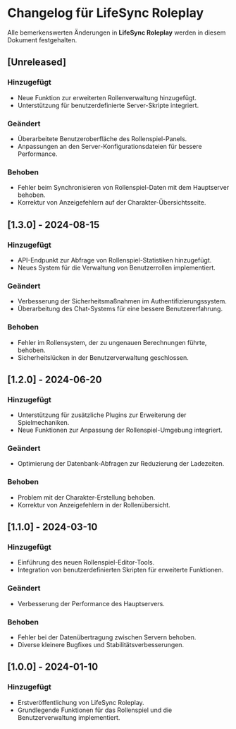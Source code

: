 # Changelog für LifeSync Roleplay

Alle bemerkenswerten Änderungen in **LifeSync Roleplay** werden in diesem Dokument festgehalten.

## [Unreleased]

### Hinzugefügt
- Neue Funktion zur erweiterten Rollenverwaltung hinzugefügt.
- Unterstützung für benutzerdefinierte Server-Skripte integriert.

### Geändert
- Überarbeitete Benutzeroberfläche des Rollenspiel-Panels.
- Anpassungen an den Server-Konfigurationsdateien für bessere Performance.

### Behoben
- Fehler beim Synchronisieren von Rollenspiel-Daten mit dem Hauptserver behoben.
- Korrektur von Anzeigefehlern auf der Charakter-Übersichtsseite.

## [1.3.0] - 2024-08-15

### Hinzugefügt
- API-Endpunkt zur Abfrage von Rollenspiel-Statistiken hinzugefügt.
- Neues System für die Verwaltung von Benutzerrollen implementiert.

### Geändert
- Verbesserung der Sicherheitsmaßnahmen im Authentifizierungssystem.
- Überarbeitung des Chat-Systems für eine bessere Benutzererfahrung.

### Behoben
- Fehler im Rollensystem, der zu ungenauen Berechnungen führte, behoben.
- Sicherheitslücken in der Benutzerverwaltung geschlossen.

## [1.2.0] - 2024-06-20

### Hinzugefügt
- Unterstützung für zusätzliche Plugins zur Erweiterung der Spielmechaniken.
- Neue Funktionen zur Anpassung der Rollenspiel-Umgebung integriert.

### Geändert
- Optimierung der Datenbank-Abfragen zur Reduzierung der Ladezeiten.

### Behoben
- Problem mit der Charakter-Erstellung behoben.
- Korrektur von Anzeigefehlern in der Rollenübersicht.

## [1.1.0] - 2024-03-10

### Hinzugefügt
- Einführung des neuen Rollenspiel-Editor-Tools.
- Integration von benutzerdefinierten Skripten für erweiterte Funktionen.

### Geändert
- Verbesserung der Performance des Hauptservers.

### Behoben
- Fehler bei der Datenübertragung zwischen Servern behoben.
- Diverse kleinere Bugfixes und Stabilitätsverbesserungen.

## [1.0.0] - 2024-01-10

### Hinzugefügt
- Erstveröffentlichung von LifeSync Roleplay.
- Grundlegende Funktionen für das Rollenspiel und die Benutzerverwaltung implementiert.
